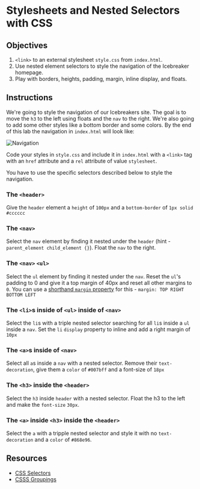 
# Stylesheets and Nested Selectors with CSS

## Objectives

1. `<link>` to an external stylesheet `style.css` from `index.html`.
2. Use nested element selectors to style the navigation of the Icebreaker homepage.
3. Play with borders, heights, padding, margin, inline display, and floats.

## Instructions

We're going to style the navigation of our Icebreakers site. The goal is to move the `h3` to the left using floats and the `nav` to the right. We're also going to add some other styles like a bottom border and some colors. By the end of this lab the navigation in `index.html` will look like:

![Navigation](https://cl.ly/nWkx/Image%202017-11-05%20at%205.38.14%20PM.png)

Code your styles in `style.css` and include it in `index.html` with a `<link>` tag with an `href` attribute and a `rel` attribute of value `stylesheet`.

You have to use the specific selectors described below to style the navigation.

### The `<header>`

Give the `header` element a `height` of `100px` and a `bottom-border` of `1px solid #cccccc`

### The `<nav>`

Select the `nav` element by finding it nested under the `header` (hint - `parent_element child_element {}`). Float the `nav` to the right.

### The `<nav>` `<ul>`

Select the `ul` element by finding it nested under the `nav`. Reset the `ul`'s padding to 0 and give it a top margin of 40px and reset all other margins to `0`. You can use a [shorthand `margin` property](https://www.w3schools.com/css/css_margin.asp) for this - `margin: TOP RIGHT BOTTOM LEFT`

### The `<li>`s inside of `<ul>` inside of `<nav>`

Select the `li`s with a triple nested selector searching for all `li`s inside a `ul` inside a `nav`. Set the `li` `display` property to inline and add a right margin of `10px`

### The `<a>`s inside of `<nav>`

Select all `a`s inside a `nav` with a nested selector. Remove their `text-decoration`, give them a `color` of `#007bff` and a font-size of `18px`

### The `<h3>` inside the `<header>`

Select the `h3` inside `header` with a nested selector. Float the h3 to the left and make the `font-size` `30px`.

### The `<a>` inside `<h3>` inside the `<header>`

Select the `a` with a tripple nested selector and style it with no `text-decoration` and a `color` of `#868e96`.

## Resources

* [CSS Selectors](https://www.w3schools.com/css/css_combinators.asp)
* [CSSS Groupings](http://www.htmldog.com/guides/css/intermediate/grouping/)
